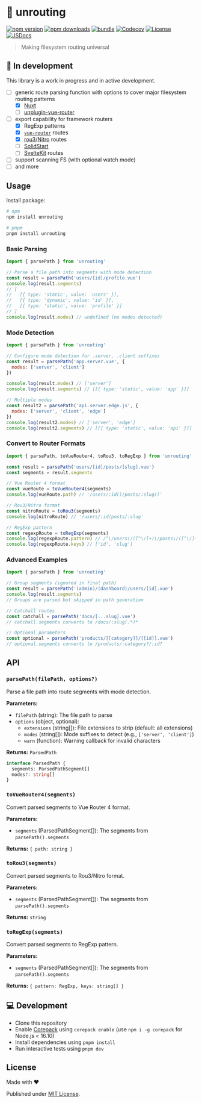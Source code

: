 # 📍 unrouting

[![npm version][npm-version-src]][npm-version-href]
[![npm downloads][npm-downloads-src]][npm-downloads-href]
[![bundle][bundle-src]][bundle-href]
[![Codecov][codecov-src]][codecov-href]
[![License][license-src]][license-href]
[![JSDocs][jsdocs-src]][jsdocs-href]

> Making filesystem routing universal

## 🚧 In development

This library is a work in progress and in active development.

- [ ] generic route parsing function with options to cover major filesystem routing patterns
  - [x] [Nuxt](https://github.com/nuxt/nuxt)
  - [ ] [unplugin-vue-router](https://github.com/posva/unplugin-vue-router)
- [ ] export capability for framework routers
  - [x] RegExp patterns
  - [x] [`vue-router`](https://router.vuejs.org/) routes
  - [x] [rou3](http://github.com/h3js/rou3)/[Nitro](https://nitro.unjs.io/) routes
  - [ ] [SolidStart](https://start.solidjs.com/core-concepts/routing)
  - [ ] [SvelteKit](https://kit.svelte.dev/docs/routing) routes
- [ ] support scanning FS (with optional watch mode)
- [ ] and more

## Usage

Install package:

```sh
# npm
npm install unrouting

# pnpm
pnpm install unrouting
```

### Basic Parsing

```js
import { parsePath } from 'unrouting'

// Parse a file path into segments with mode detection
const result = parsePath('users/[id]/profile.vue')
console.log(result.segments)
// [
//   [{ type: 'static', value: 'users' }],
//   [{ type: 'dynamic', value: 'id' }], 
//   [{ type: 'static', value: 'profile' }]
// ]
console.log(result.modes) // undefined (no modes detected)
```

### Mode Detection

```js
import { parsePath } from 'unrouting'

// Configure mode detection for .server, .client suffixes
const result = parsePath('app.server.vue', { 
  modes: ['server', 'client'] 
})

console.log(result.modes) // ['server']
console.log(result.segments) // [[{ type: 'static', value: 'app' }]]

// Multiple modes
const result2 = parsePath('api.server.edge.js', { 
  modes: ['server', 'client', 'edge'] 
})
console.log(result2.modes) // ['server', 'edge']
console.log(result2.segments) // [[{ type: 'static', value: 'api' }]]
```

### Convert to Router Formats

```js
import { parsePath, toVueRouter4, toRou3, toRegExp } from 'unrouting'

const result = parsePath('users/[id]/posts/[slug].vue')
const segments = result.segments

// Vue Router 4 format
const vueRoute = toVueRouter4(segments)
console.log(vueRoute.path) // '/users/:id()/posts/:slug()'

// Rou3/Nitro format  
const nitroRoute = toRou3(segments)
console.log(nitroRoute) // '/users/:id/posts/:slug'

// RegExp pattern
const regexpRoute = toRegExp(segments)
console.log(regexpRoute.pattern) // /^\/users\/([^\/]+)\/posts\/([^\/]+)\/?$/
console.log(regexpRoute.keys) // ['id', 'slug']
```

### Advanced Examples

```js
import { parsePath } from 'unrouting'

// Group segments (ignored in final path)
const result = parsePath('(admin)/(dashboard)/users/[id].vue')
console.log(result.segments)
// Groups are parsed but skipped in path generation

// Catchall routes
const catchall = parsePath('docs/[...slug].vue')
// catchall.segments converts to /docs/:slug(.*)*

// Optional parameters
const optional = parsePath('products/[[category]]/[[id]].vue') 
// optional.segments converts to /products/:category?/:id?
```

## API

### `parsePath(filePath, options?)`

Parse a file path into route segments with mode detection.

**Parameters:**
- `filePath` (string): The file path to parse
- `options` (object, optional):
  - `extensions` (string[]): File extensions to strip (default: all extensions)
  - `modes` (string[]): Mode suffixes to detect (e.g., `['server', 'client']`)
  - `warn` (function): Warning callback for invalid characters

**Returns:** `ParsedPath`
```ts
interface ParsedPath {
  segments: ParsedPathSegment[]
  modes?: string[]
}
```

### `toVueRouter4(segments)`

Convert parsed segments to Vue Router 4 format.

**Parameters:**
- `segments` (ParsedPathSegment[]): The segments from `parsePath().segments`

**Returns:** `{ path: string }`

### `toRou3(segments)`

Convert parsed segments to Rou3/Nitro format.

**Parameters:**
- `segments` (ParsedPathSegment[]): The segments from `parsePath().segments`

**Returns:** `string`

### `toRegExp(segments)`

Convert parsed segments to RegExp pattern.

**Parameters:**
- `segments` (ParsedPathSegment[]): The segments from `parsePath().segments`

**Returns:** `{ pattern: RegExp, keys: string[] }`

## 💻 Development

- Clone this repository
- Enable [Corepack](https://github.com/nodejs/corepack) using `corepack enable` (use `npm i -g corepack` for Node.js < 16.10)
- Install dependencies using `pnpm install`
- Run interactive tests using `pnpm dev`

## License

Made with ❤️

Published under [MIT License](./LICENCE).

<!-- Badges -->

[npm-version-src]: https://img.shields.io/npm/v/unrouting?style=flat&colorA=18181B&colorB=F0DB4F
[npm-version-href]: https://npmjs.com/package/unrouting
[npm-downloads-src]: https://img.shields.io/npm/dm/unrouting?style=flat&colorA=18181B&colorB=F0DB4F
[npm-downloads-href]: https://npmjs.com/package/unrouting
[codecov-src]: https://img.shields.io/codecov/c/gh/unjs/unrouting/main?style=flat&colorA=18181B&colorB=F0DB4F
[codecov-href]: https://codecov.io/gh/unjs/unrouting
[bundle-src]: https://img.shields.io/bundlephobia/minzip/unrouting?style=flat&colorA=18181B&colorB=F0DB4F
[bundle-href]: https://bundlephobia.com/result?p=unrouting
[license-src]: https://img.shields.io/github/license/unjs/unrouting.svg?style=flat&colorA=18181B&colorB=F0DB4F
[license-href]: https://github.com/unjs/unrouting/blob/main/LICENSE
[jsdocs-src]: https://img.shields.io/badge/jsDocs.io-reference-18181B?style=flat&colorA=18181B&colorB=F0DB4F
[jsdocs-href]: https://www.jsdocs.io/package/unrouting
